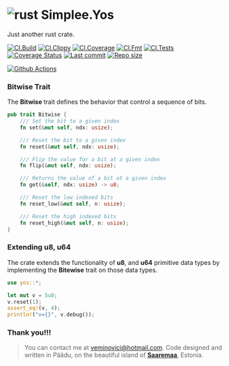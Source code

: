 # ![rust](https://img.shields.io/badge/Rust-000000?style=for-the-badge&logo=rust&logoColor=white) Simplee.Yos 

Just another rust crate.

[![CI.Build](https://github.com/veminovici/yos/actions/workflows/build.yml/badge.svg?branch=main)](https://github.com/veminovici/yos/actions/workflows/build.yml)
[![CI.Clippy](https://github.com/veminovici/yos/actions/workflows/clippy.yml/badge.svg?branch=main)](https://github.com/veminovici/yos/actions/workflows/clippy.yml)
[![CI.Coverage](https://github.com/veminovici/yos/actions/workflows/coveralls.yml/badge.svg?branch=main)](https://github.com/veminovici/yos/actions/workflows/coveralls.yml)
[![CI.Fmt](https://github.com/veminovici/yos/actions/workflows/fmt.yml/badge.svg?branch=main)](https://github.com/veminovici/yos/actions/workflows/fmt.yml)
[![CI.Tests](https://github.com/veminovici/yos/actions/workflows/test.yml/badge.svg?branch=main)](https://github.com/veminovici/yos/actions/workflows/test.yml)
[![Coverage Status](https://coveralls.io/repos/github/veminovici/yos/badge.svg)](https://coveralls.io/github/veminovici/yos)
[![Last commit](https://img.shields.io/github/last-commit/veminovici/yos)](https://github.com/veminovici/yos)
[![Repo size](https://img.shields.io/github/repo-size/veminovici/yos)](https://github.com/veminovici/yos)

[![Github Actions](https://buildstats.info/github/chart/veminovici/yos)](https://github.com/veminovici/yos)

### Bitwise Trait
The **Bitwise** trait defines the behavior that control a sequence of bits.

```rust
pub trait Bitwise {
    /// Set the bit to a given index
    fn set(&mut self, ndx: usize);

    /// Reset the bit to a given index
    fn reset(&mut self, ndx: usize);

    /// Flip the value for a bit at a given index
    fn flip(&mut self, ndx: usize);

    /// Returns the value of a bit at a given index
    fn get(&self, ndx: usize) -> u8;

    /// Reset the low indexed bits
    fn reset_low(&mut self, n: usize);

    /// Reset the high indexed bits
    fn reset_high(&mut self, n: usize);
}
```

### Extending u8, u64
The crate extends the functionality of **u8**, and **u64** primitive data types by implementing the **Bitewise** trait on those data types.

```rust
use yos::*;

let mut v = 5u8;
v.reset(1);
assert_eq!(v, 4);
println!("v={}", v.debug());
```

### Thank you!!!

> You can contact me at veminovici@hotmail.com. Code designed and written in Päädu, on the beautiful island of [**Saaremaa**](https://goo.gl/maps/DmB9ewY2R3sPGFnTA), Estonia.

